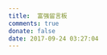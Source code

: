 ```yaml
---
title:  富强留言板
comments: true
donate: false
date: 2017-09-24 03:27:04
---
```


<!---

- 大四在读，安全爱好者；

- 这里是浩瀚互联网的一隅，记录着我的学习经历和一些游走的念头，是我对表达的一种尝试；
- 我关心并思考存在与价值，意义与追求等宏大的命题，也考虑思维、心理等切合实际的问题；
- 文章拘于一时一境，偏颇谬误在所难免，欢迎交流指正；
- 这里是一个复杂矛盾的个体，一个在表达与沉默间犹疑，在奋进与随缘间徘徊的拧巴的年轻人；
- 他胡乱看过些 [书](https://findneo.github.io/categories/yell/) 和 [电影](https://findneo.github.io/p/movie.html) ；
- 他敬畏并相信技术的力量，还没有找到真正的价值。

-->

